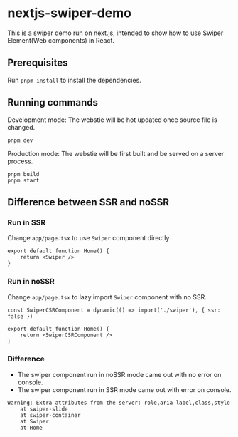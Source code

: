 # nextjs-swiper-demo

This is a swiper demo run on next.js, intended to show how to use Swiper Element(Web components) in React.

## Prerequisites

Run `pnpm install` to install the dependencies.

## Running commands

Development mode: The webstie will be hot updated once source file is changed.

```shell
pnpm dev
```

Production mode: The webstie will be first built and be served on a server process.

```shell
pnpm build
pnpm start
```

## Difference between SSR and noSSR

### Run in SSR

Change `app/page.tsx` to use `Swiper` component directly

```tsx
export default function Home() {
    return <Swiper />
}
```

### Run in noSSR

Change `app/page.tsx` to lazy import `Swiper` component with no SSR.

```tsx
const SwiperCSRComponent = dynamic(() => import('./swiper'), { ssr: false })

export default function Home() {
    return <SwiperCSRComponent />
}
```

### Difference

- The swiper component run in noSSR mode came out with no error on console.
- The swiper component run in SSR mode came out with error on console.
```text
Warning: Extra attributes from the server: role,aria-label,class,style
    at swiper-slide
    at swiper-container
    at Swiper
    at Home
```


